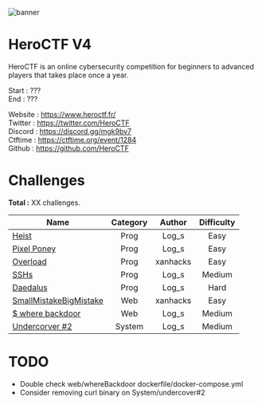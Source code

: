 ![banner](https://pbs.twimg.com/profile_banners/815907006708060160/1586530306/1500x500)

# HeroCTF V4

HeroCTF is an online cybersecurity competition for beginners to advanced players that takes place once a year.

Start : ???<br>
End : ???

Website : https://www.heroctf.fr/<br>
Twitter : https://twitter.com/HeroCTF<br>
Discord : https://discord.gg/mgk9bv7<br>
Ctftime : https://ctftime.org/event/1284<br>
Github  : https://github.com/HeroCTF

# Challenges

**Total :** XX challenges.

| Name                                                             | Category      | Author     | Difficulty  |
|------------------------------------------------------------------|:-------------:|:----------:|:-----------:|
| [Heist](Prog/heist/)                                             | Prog          | Log\_s     | Easy        |
| [Pixel Poney](Prog/pixel_poney/)                                 | Prog          | Log\_s     | Easy        |
| [Overload](Prog/Overload/)                                       | Prog          | xanhacks   | Easy        |  
| [SSHs](Prog/SSHs/)                                               | Prog          | Log\_s     | Medium      |
| [Daedalus](Prog/daedalus/)                                       | Prog          | Log\_s     | Hard        |
| [SmallMistakeBigMistake](Web/SmallMistakeBigMistake/)            | Web           | xanhacks   | Easy        |
| [$ where backdoor](Web/whereBackdoor/)                           | Web           | Log\_s     | Medium      |
| [Undercorver #2](System/undercover#2/)                           | System        | Log\_s     | Medium  


# TODO

- Double check web/whereBackdoor dockerfile/docker-compose.yml
- Consider removing curl binary on System/undercover#2


